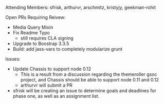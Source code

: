 Attending Members:
sfrisk, arthurvr, arschmitz, kristyjy, geekman-rohit

Open PRs Requiring Reivew:
* Media Query Mixin
* Fix Readme Typo
  * still requires CLA signing
* Upgrade to Boostrap 3.3.5
* Build: add jass-vars to completely modularize grunt  

Issues:
* Update Chassis to support node 0.12
  * This is a result from a discussion regarding the themeroller gsoc project, and Chassis should be able to support node 0.11 and 0.12
  * arthurvr will submit a PR
* sfrisk will be creating an issue to determine goals and deadlines for phase one, as well as an assignment list.  
